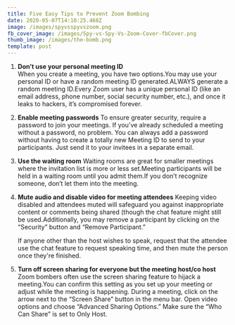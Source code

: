 ```yaml
---
title: Five Easy Tips to Prevent Zoom Bombing
date: 2020-05-07T14:10:25.468Z
image: /images/spyvsspyvszoom.png
fb_cover_image: /images/Spy-vs-Spy-Vs-Zoom-Cover-fbCover.png
thumb_image: /images/the-bomb.png
template: post
---
```

1. **Don’t use your personal meeting ID**\
   When you create a meeting, you have two options.You may use your personal ID or have a random meeting ID generated.ALWAYS generate a random meeting ID.Every Zoom user has a unique personal ID (like an email address, phone number, social security number, etc.), and once it leaks to hackers, it’s compromised forever.
2. **Enable meeting passwords** To ensure greater security, require a password to join your meetings. If you’ve already scheduled a meeting without a password, no problem. You can always add a password without having to create a totally new Meeting ID to send to your participants. Just send it to your invitees in a separate email.
3. **Use the waiting room** Waiting rooms are great for smaller meetings where the invitation list is more or less set.Meeting participants will be held in a waiting room until you admit them.If you don’t recognize someone, don’t let them into the meeting.
4. **Mute audio and disable video for meeting attendees** Keeping video disabled and attendees muted will safeguard you against inappropriate content or comments being shared (though the chat feature might still be used.Additionally, you may remove a participant by clicking on the “Security” button and “Remove Participant.”

   If anyone other than the host wishes to speak, request that the attendee use the chat feature to request speaking time, and then mute the person once they're finished.
5. **Turn off screen sharing for everyone but the meeting host/co host**\
   Zoom bombers often use the screen sharing feature to hijack a meeting.You can confirm this setting as you set up your meeting or adjust while the meeting is happening. During a meeting, click on the arrow next to the “Screen Share” button in the menu bar. Open video options and choose “Advanced Sharing Options.”  Make sure the “Who Can Share” is set to Only Host.
